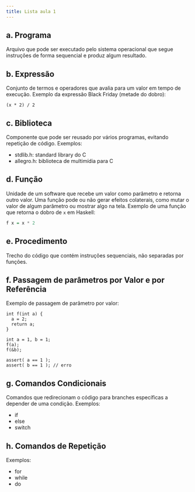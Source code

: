 ```yaml
---
title: Lista aula 1
---
```


## a. Programa

Arquivo que pode ser executado pelo sistema operacional que segue instruções
de forma sequencial e produz algum resultado.

## b. Expressão

Conjunto de termos e operadores que avalia para um valor em tempo de execução.
Exemplo da expressão Black Friday (metade do dobro): 
```
(x * 2) / 2
```

## c. Biblioteca

Componente que pode ser reusado por vários programas, evitando repetição de código.
Exemplos:

- stdlib.h: standard library do C
- allegro.h: biblioteca de multimídia para C

## d. Função

Unidade de um software que recebe um valor como parâmetro e retorna outro valor.
Uma função pode ou não gerar efeitos colaterais, como mutar o valor de algum
parâmetro ou mostrar algo na tela.
Exemplo de uma função que retorna o dobro de `x` em Haskell:

```haskell
f x = x * 2
```

## e. Procedimento

Trecho do código que contém instruções sequenciais, não separadas por
funções.

## f. Passagem de parâmetros por Valor e por Referência

Exemplo de passagem de parâmetro por valor:
```
int f(int a) {
  a = 2;
  return a;
}

int a = 1, b = 1;
f(a);
f(&b);

assert( a == 1 );
assert( b == 1 ); // erro
```

## g. Comandos Condicionais

Comandos que redirecionam o código para branches específicas a depender
de uma condição.
Exemplos:

- if
- else
- switch

## h. Comandos de Repetição

Exemplos:

- for
- while
- do

